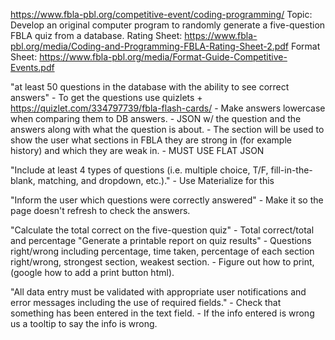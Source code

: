 https://www.fbla-pbl.org/competitive-event/coding-programming/
Topic: Develop an original computer program to randomly generate a five-question FBLA quiz from a database.
Rating Sheet: https://www.fbla-pbl.org/media/Coding-and-Programming-FBLA-Rating-Sheet-2.pdf
Format Sheet: https://www.fbla-pbl.org/media/Format-Guide-Competitive-Events.pdf

"at least 50 questions in the database with the ability to see correct answers"
    - To get the questions use quizlets
        + https://quizlet.com/334797739/fbla-flash-cards/
    - Make answers lowercase when comparing them to DB answers.
    - JSON w/ the question and the answers along with what the question is about.
    - The section will be used to show the user what sections in FBLA they are strong in (for example history) and which they are weak in.
    - MUST USE FLAT JSON

"Include at least 4 types of questions (i.e. multiple choice, T/F, fill-in-the-blank, matching, and dropdown, etc.)."
    - Use Materialize for this

"Inform the user which questions were correctly answered"
    - Make it so the page doesn't refresh to check the answers.

"Calculate the total correct on the five-question quiz"
    - Total correct/total and percentage
"Generate a printable report on quiz results"
    - Questions right/wrong including percentage, time taken, percentage of each section right/wrong, strongest section, weakest section.
    - Figure out how to print, (google how to add a print button html).

"All data entry must be validated with appropriate user notifications and error messages including the use of required fields."
    - Check that something has been entered in the text field.
    - If the info entered is wrong us a tooltip to say the info is wrong.
